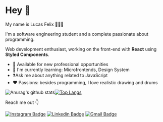 # Hey 👋

My name is Lucas Felix 👦🇧🇷

I'm a software engineering student and a complete passionate about programming.
  
Web development enthusiast, working on the front-end with **React** using **Styled Components**.

  
- 🚀 Available for new professional opportunities
- 📖 I'm currently learning: Microfrontends, Design System
- ❓Ask me about anything related to JavaScript
- ❤️ Passions: besides programming, I love realistic drawing and drums

![Anurag's github stats](https://github-readme-stats.vercel.app/api?username=lucasfelixc&show_icons=true&theme=dark)[![Top Langs](https://github-readme-stats.vercel.app/api/top-langs/?username=lucasfelixc&theme=dark&hide=c%2B%2B,c)](https://github.com/anuraghazra/github-readme-stats)

Reach me out 👇

[![Instagram Badge](https://img.shields.io/badge/-@lucasfelixc-6633cc?style=flat-square&labelColor=6633cc&logo=instagram&logoColor=white&link=https://www.instagram.com/lucasfelixc/?hl=pt-br)](https://www.instagram.com/lucasfelixc/?hl=pt-br) [![Linkedin Badge](https://img.shields.io/badge/-Lucas%20Felix-0073b1?style=flat-square&logo=Linkedin&logoColor=white&link=https://www.linkedin.com/in/lucasfelixdev/)](https://www.linkedin.com/in/lucasfelixdev/) [![Gmail Badge](https://img.shields.io/badge/-lucasfelixdev@gmail.com-FF0000?style=flat-square&logo=Gmail&logoColor=white&link=mailto:lucasfelixdev@gmail.com)](mailto:lucasfelixdev@gmail.com)
